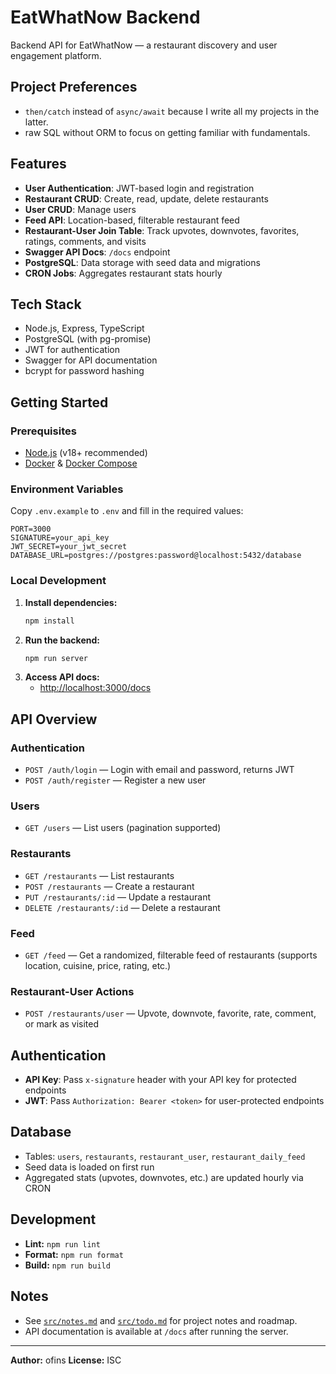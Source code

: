 # EatWhatNow Backend

Backend API for EatWhatNow — a restaurant discovery and user engagement platform.

## Project Preferences

- `then/catch` instead of `async/await` because I write all my projects in the latter.
- raw SQL without ORM to focus on getting familiar with fundamentals.

## Features

- **User Authentication**: JWT-based login and registration
- **Restaurant CRUD**: Create, read, update, delete restaurants
- **User CRUD**: Manage users
- **Feed API**: Location-based, filterable restaurant feed
- **Restaurant-User Join Table**: Track upvotes, downvotes, favorites, ratings, comments, and visits
- **Swagger API Docs**: `/docs` endpoint
- **PostgreSQL**: Data storage with seed data and migrations
- **CRON Jobs**: Aggregates restaurant stats hourly

## Tech Stack

- Node.js, Express, TypeScript
- PostgreSQL (with pg-promise)
- JWT for authentication
- Swagger for API documentation
- bcrypt for password hashing

## Getting Started

### Prerequisites

- [Node.js](https://nodejs.org/) (v18+ recommended)
- [Docker](https://www.docker.com/) & [Docker Compose](https://docs.docker.com/compose/)

### Environment Variables

Copy `.env.example` to `.env` and fill in the required values:

```
PORT=3000
SIGNATURE=your_api_key
JWT_SECRET=your_jwt_secret
DATABASE_URL=postgres://postgres:password@localhost:5432/database
```

### Local Development

1. **Install dependencies:**
   ```sh
   npm install
   ```
2. **Run the backend:**
   ```sh
   npm run server
   ```
3. **Access API docs:**
   - [http://localhost:3000/docs](http://localhost:3000/docs)

## API Overview

### Authentication

- `POST /auth/login` — Login with email and password, returns JWT
- `POST /auth/register` — Register a new user

### Users

- `GET /users` — List users (pagination supported)

### Restaurants

- `GET /restaurants` — List restaurants
- `POST /restaurants` — Create a restaurant
- `PUT /restaurants/:id` — Update a restaurant
- `DELETE /restaurants/:id` — Delete a restaurant

### Feed

- `GET /feed` — Get a randomized, filterable feed of restaurants (supports location, cuisine, price, rating, etc.)

### Restaurant-User Actions

- `POST /restaurants/user` — Upvote, downvote, favorite, rate, comment, or mark as visited

## Authentication

- **API Key**: Pass `x-signature` header with your API key for protected endpoints
- **JWT**: Pass `Authorization: Bearer <token>` for user-protected endpoints

## Database

- Tables: `users`, `restaurants`, `restaurant_user`, `restaurant_daily_feed`
- Seed data is loaded on first run
- Aggregated stats (upvotes, downvotes, etc.) are updated hourly via CRON

## Development

- **Lint:** `npm run lint`
- **Format:** `npm run format`
- **Build:** `npm run build`

## Notes

- See [`src/notes.md`](src/notes.md) and [`src/todo.md`](src/todo.md) for project notes and roadmap.
- API documentation is available at `/docs` after running the server.

---

**Author:** ofins
**License:** ISC
